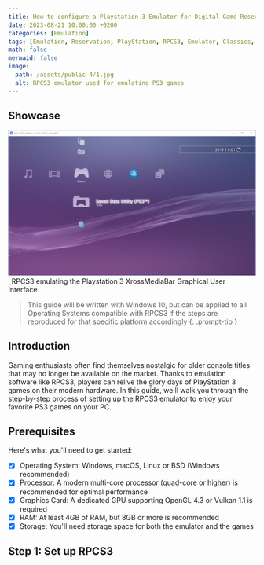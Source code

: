 ```yaml
---
title: How to configure a Playstation 3 Emulator for Digital Game Reservation with RPCS3
date: 2023-08-21 10:00:00 +0200
categories: [Emulation]
tags: [Emulation, Reservation, PlayStation, RPCS3, Emulator, Classics, CELL, Windows, macOS, Linux, BSD, open-source]
math: false
mermaid: false
image:
  path: /assets/public-4/1.jpg
  alt: RPCS3 emulator used for emulating PS3 games
---
```


## Showcase
![1](/assets/public-4/2.png)
_RPCS3 emulating the Playstation 3 XrossMediaBar Graphical User Interface

> This guide will be written with Windows 10, but can be applied to all Operating Systems compatible with RPCS3 if the steps are reproduced for that specific platform accordingly
{: .prompt-tip }

## Introduction
Gaming enthusiasts often find themselves nostalgic for older console titles that may no longer be available on the market. Thanks to emulation software like RPCS3, players can relive the glory days of PlayStation 3 games on their modern hardware. In this guide, we'll walk you through the step-by-step process of setting up the RPCS3 emulator to enjoy your favorite PS3 games on your PC.

## Prerequisites
Here's what you'll need to get started:
- [x] Operating System: Windows, macOS, Linux or BSD (Windows recommended)
- [x] Processor: A modern multi-core processor (quad-core or higher) is recommended for optimal performance
- [x] Graphics Card: A dedicated GPU supporting OpenGL 4.3 or Vulkan 1.1 is required
- [x] RAM: At least 4GB of RAM, but 8GB or more is recommended
- [x] Storage: You'll need storage space for both the emulator and the games

## Step 1: Set up RPCS3
